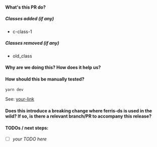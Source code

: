 #### What's this PR do?

##### Classes added (if any)

- c-class-1

##### Classes removed (if any)

- old_class

#### Why are we doing this? How does it help us?

#### How should this be manually tested?

`yarn dev`

See: [your-link](http://local.wbez.org:1234/)

#### Does this introduce a breaking change where ferris-ds is used in the wild? If so, is there a relevant branch/PR to accompany this release?

#### TODOs / next steps:

- [ ] _your TODO here_
